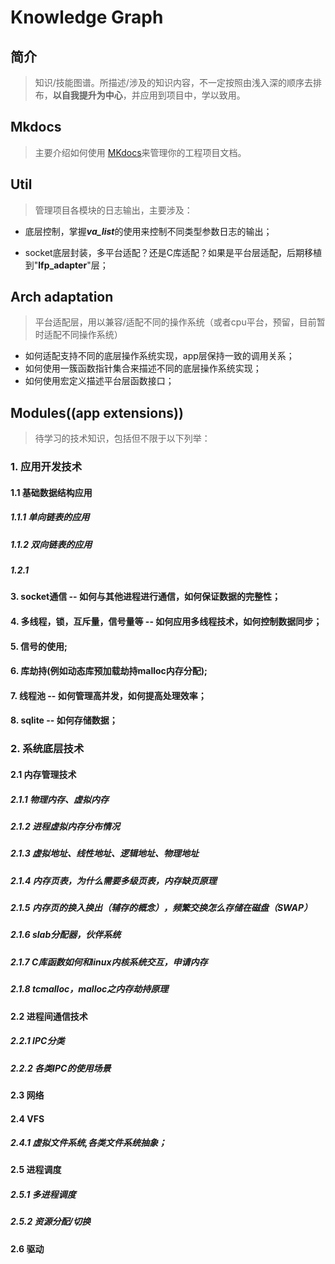 # Knowledge Graph

## 简介
> 知识/技能图谱。所描述/涉及的知识内容，不一定按照由浅入深的顺序去排布，**以自我提升为中心**，并应用到项目中，学以致用。

## Mkdocs

> 主要介绍如何使用 [MKdocs](https://mkdocs.readthedocs.io/en/stable/)来管理你的工程项目文档。

## Util

>  管理项目各模块的日志输出，主要涉及：

- 底层控制，掌握***va_list***的使用来控制不同类型参数日志的输出；

- socket底层封装，多平台适配？还是C库适配？如果是平台层适配，后期移植到"**lfp_adapter**"层；

## Arch adaptation

> 平台适配层，用以兼容/适配不同的操作系统（或者cpu平台，预留，目前暂时适配不同操作系统）

- 如何适配支持不同的底层操作系统实现，app层保持一致的调用关系；
- 如何使用一簇函数指针集合来描述不同的底层操作系统实现；
- 如何使用宏定义描述平台层函数接口；

## Modules((app extensions))

> 待学习的技术知识，包括但不限于以下列举：

### 1. 应用开发技术

#### 1.1 基础数据结构应用

##### 1.1.1 单向链表的应用

##### 1.1.2 双向链表的应用

 

##### 1.2.1 
#### 3. socket通信 -- 如何与其他进程进行通信，如何保证数据的完整性；
#### 4. 多线程，锁，互斥量，信号量等 -- 如何应用多线程技术，如何控制数据同步；
#### 5. 信号的使用;
#### 6. 库劫持(例如动态库预加载劫持malloc内存分配);
#### 7. 线程池 -- 如何管理高并发，如何提高处理效率；
#### 8. sqlite -- 如何存储数据；

### 2. 系统底层技术

#### 2.1 内存管理技术

##### 2.1.1 物理内存、虚拟内存
##### 2.1.2 进程虚拟内存分布情况
##### 2.1.3 虚拟地址、线性地址、逻辑地址、物理地址
##### 2.1.4 内存页表，为什么需要多级页表，内存缺页原理
##### 2.1.5 内存页的换入换出（辅存的概念），频繁交换怎么存储在磁盘（SWAP）
##### 2.1.6 slab分配器，伙伴系统
##### 2.1.7 C库函数如何和linux内核系统交互，申请内存
##### 2.1.8 tcmalloc，malloc之内存劫持原理

#### 2.2 进程间通信技术

##### 2.2.1 IPC分类
##### 2.2.2 各类IPC的使用场景

#### 2.3 网络

#### 2.4 VFS

##### 2.4.1 虚拟文件系统,各类文件系统抽象；

#### 2.5 进程调度

##### 2.5.1 多进程调度
##### 2.5.2 资源分配/切换

#### 2.6 驱动